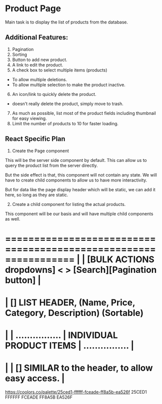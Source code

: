 # Product Page

Main task is to display the list of products from the database.

## Additional Features:

1. Pagination
2. Sorting
3. Button to add new product.
4. A link to edit the product.
5. A check box to select multiple items (products)
  - To allow multiple deletions.
  - To allow multiple selection to make the product inactive.
6. An icon/link to quickly delete the product.
  - doesn't really delete the product, simply move to trash.
7. As much as possible, list most of the product fields including thumbnail for easy viewing.
8. Limit the number of products to 10 for faster loading.
   

## React Specific Plan

1. Create the Page component

This will be the server side component by default. This can allow us to query the product list from the server directly.

But the side effect is that, this component will not contain any state. We will have to create child components to allow us to have more interactivity.

But for data like the page display header which will be static, we can add it here, so long as they are static.

2. Create a child component for listing the actual products.

This component will be our basis and will have multiple child components as well.

================================================================
|
| [BULK ACTIONS dropdowns] <  > [Search][Pagination button]
|
================================================================
| [] LIST HEADER, (Name, Price, Category, Description) (Sortable)
================================================================
|
| ................
| INDIVIDUAL PRODUCT ITEMS
| ................
|
================================================================
|
| [] SIMILAR to the header, to allow easy access.
|
================================================================














https://coolors.co/palette/25ced1-ffffff-fceade-ff8a5b-ea526f
25CED1
FFFFFF
FCEADE
FF8A5B
EA526F
